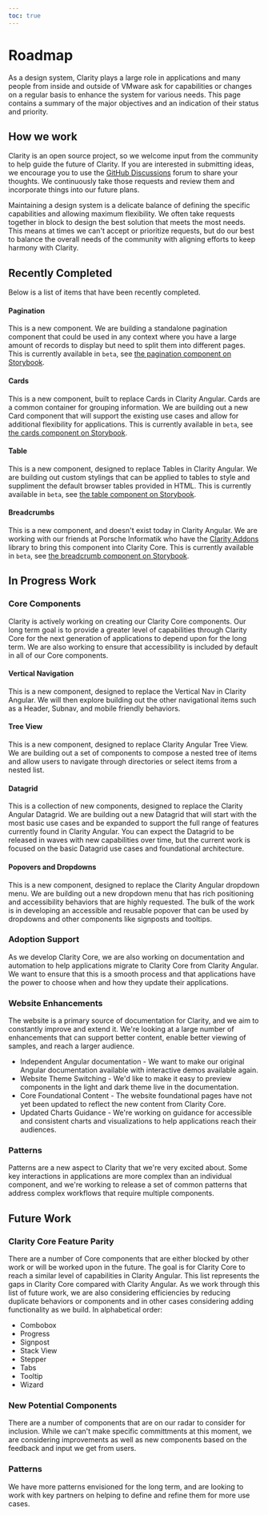 ```yaml
---
toc: true
---
```


# Roadmap

As a design system, Clarity plays a large role in applications and many people from inside and outside of VMware ask for capabilities or changes on a regular basis to enhance the system for various needs. This page contains a summary of the major objectives and an indication of their status and priority.

## How we work

Clarity is an open source project, so we welcome input from the community to help guide the future of Clarity. If you are interested in submitting ideas, we encourage you to use the [GitHub Discussions](https://github.com/vmware/clarity/discussions) forum to share your thoughts. We continuously take those requests and review them and incorporate things into our future plans.

Maintaining a design system is a delicate balance of defining the specific capabilities and allowing maximum flexibility. We often take requests together in block to design the best solution that meets the most needs. This means at times we can't accept or prioritize requests, but do our best to balance the overall needs of the community with aligning efforts to keep harmony with Clarity.

## Recently Completed

Below is a list of items that have been recently completed.

#### Pagination

This is a new component. We are building a standalone pagination component that could be used in any context where you have a large amount of records to display but need to split them into different pages. This is currently available in `beta`, see [the pagination component on Storybook](https://clarity.design/storybook/core/?path=/story/components-pagination--page).

#### Cards

This is a new component, built to replace Cards in Clarity Angular. Cards are a common container for grouping information. We are building out a new Card component that will support the existing use cases and allow for additional flexibility for applications. This is currently available in `beta`, see [the cards component on Storybook](https://clarity.design/storybook/core/?path=/story/components-card--page).

#### Table

This is a new component, designed to replace Tables in Clarity Angular. We are building out custom stylings that can be applied to tables to style and suppliment the default browser tables provided in HTML. This is currently available in `beta`, see [the table component on Storybook](https://clarity.design/storybook/core/?path=/story/components-table--page).

#### Breadcrumbs

This is a new component, and doesn't exist today in Clarity Angular. We are working with our friends at Porsche Informatik who have the [Clarity Addons](https://github.com/porscheinformatik/clarity-addons/) library to bring this component into Clarity Core. This is currently available in `beta`, see [the breadcrumb component on Storybook](https://clarity.design/storybook/core/?path=/story/components-breadcrumb--page).

## In Progress Work

### Core Components

Clarity is actively working on creating our Clarity Core components. Our long term goal is to provide a greater level of capabilities through Clarity Core for the next generation of applications to depend upon for the long term. We are also working to ensure that accessibility is included by default in all of our Core components.

#### Vertical Navigation

This is a new component, designed to replace the Vertical Nav in Clarity Angular. We will then explore building out the other navigational items such as a Header, Subnav, and mobile friendly behaviors.

#### Tree View

This is a new component, designed to replace Clarity Angular Tree View. We are building out a set of components to compose a nested tree of items and allow users to navigate through directories or select items from a nested list.

#### Datagrid

This is a collection of new components, designed to replace the Clarity Angular Datagrid. We are building out a new Datagrid that will start with the most basic use cases and be expanded to support the full range of features currently found in Clarity Angular. You can expect the Datagrid to be released in waves with new capabilities over time, but the current work is focused on the basic Datagrid use cases and foundational architecture.

#### Popovers and Dropdowns

This is a new component, designed to replace the Clarity Angular dropdown menu. We are building out a new dropdown menu that has rich positioning and accessibility behaviors that are highly requested. The bulk of the work is in developing an accessible and reusable popover that can be used by dropdowns and other components like signposts and tooltips.

### Adoption Support

As we develop Clarity Core, we are also working on documentation and automation to help applications migrate to Clarity Core from Clarity Angular. We want to ensure that this is a smooth process and that applications have the power to choose when and how they update their applications.

### Website Enhancements

The website is a primary source of documentation for Clarity, and we aim to constantly improve and extend it. We're looking at a large number of enhancements that can support better content, enable better viewing of samples, and reach a larger audience.

- Independent Angular documentation - We want to make our original Angular documentation available with interactive demos available again.
- Website Theme Switching - We'd like to make it easy to preview components in the light and dark theme live in the documentation.
- Core Foundational Content - The website foundational pages have not yet been updated to reflect the new content from Clarity Core.
- Updated Charts Guidance - We're working on guidance for accessible and consistent charts and visualizations to help applications reach their audiences.

### Patterns

Patterns are a new aspect to Clarity that we're very excited about. Some key interactions in applications are more complex than an individual component, and we're working to release a set of common patterns that address complex workflows that require multiple components.

## Future Work

### Clarity Core Feature Parity

There are a number of Core components that are either blocked by other work or will be worked upon in the future. The goal is for Clarity Core to reach a similar level of capabilities in Clarity Angular. This list represents the gaps in Clarity Core compared with Clarity Angular. As we work through this list of future work, we are also considering efficiencies by reducing duplicate behaviors or components and in other cases considering adding functionality as we build. In alphabetical order:

- Combobox
- Progress
- Signpost
- Stack View
- Stepper
- Tabs
- Tooltip
- Wizard

### New Potential Components

There are a number of components that are on our radar to consider for inclusion. While we can't make specific committments at this moment, we are considering improvements as well as new components based on the feedback and input we get from users.

### Patterns

We have more patterns envisioned for the long term, and are looking to work with key partners on helping to define and refine them for more use cases.
